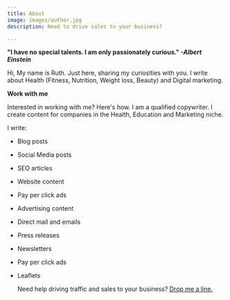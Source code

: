 ```yaml
---
title: About
image: images/author.jpg
description: Need to drive sales to your business?

---
```

**"I have no special talents. I am only passionately curious." _-Albert Einstein_**

Hi, My name is Ruth. Just here, sharing my curiosities with you. I write about Health (Fitness, Nutrition, Weight loss, Beauty) and Digital marketing.

**Work with me**

Interested in working with me? Here's how. I am a qualified copywriter. I create content for companies in the Health, Education and Marketing niche.

I write:

* Blog posts
* Social Media posts
* SEO articles
* Website content
* Pay per click ads
* Advertising content
* Direct mail and emails
* Press releases
* Newsletters
* Pay per click ads
* Leaflets

  Need help driving traffic and sales to your business? [Drop me a line.](https://www.ruthchernous.com/contact/ "contact me")